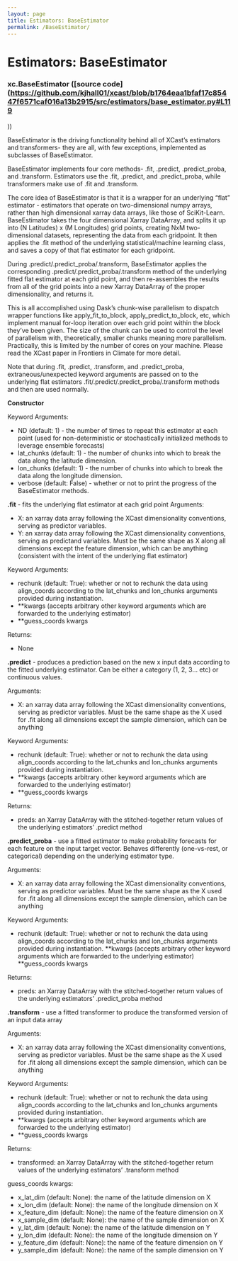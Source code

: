 ```yaml
---
layout: page
title: Estimators: BaseEstimator
permalink: /BaseEstimator/ 
---
```

# Estimators: BaseEstimator 
### xc.BaseEstimator ([source code](https://github.com/kjhall01/xcast/blob/b1764eaa1bfaf17c85447f6571caf016a13b2915/src/estimators/base_estimator.py#L119
)) 

BaseEstimator is the driving functionality behind all of XCast’s estimators and transformers- they are all, with few exceptions, implemented as subclasses of BaseEstimator. 



BaseEstimator implements four core methods- .fit, .predict, .predict_proba, and .transform. Estimators use the .fit, .predict, and .predict_proba, while transformers make use of .fit and .transform. 


The core idea of BaseEstimator is that it is a wrapper for an underlying “flat” estimator - estimators that operate on two-dimensional numpy arrays, rather than high dimensional xarray data arrays, like those of SciKit-Learn. BaseEstimator takes the four dimensional Xarray DataArray, and splits it up into (N Latitudes) x (M Longitudes) grid points, creating NxM two-dimensional datasets, representing the data from each gridpoint. It then applies the .fit method of the underlying statistical/machine learning class, and saves a copy of that flat estimator for each gridpoint. 


During .predict/.predict_proba/.transform, BaseEstimator applies the corresponding .predict/.predict_proba/.transform method of the underlying fitted flat estimator at each grid point, and then re-assembles the results from all of the grid points into a new Xarray DataArray of the proper dimensionality, and returns it. 


This is all accomplished using Dask’s chunk-wise parallelism to dispatch wrapper functions like apply_fit_to_block, apply_predict_to_block, etc, which implement manual for-loop iteration over each grid point within the block they’ve been given. The size of the chunk can be used to control the level of parallelism with, theoretically, smaller chunks meaning more parallelism. Practically, this is limited by the number of cores on your machine. Please read the XCast paper in Frontiers in Climate for more detail. 


Note that during .fit, .predict, .transform, and .predict_proba, extraneous/unexpected keyword arguments are passed on to the underlying flat estimators .fit/.predict/.predict_proba/.transform methods and then are used normally. 


**Constructor**

Keyword Arguments: 
- ND (default: 1) - the number of times to repeat this estimator at each point (used for non-deterministic or stochastically initialized methods to leverage ensemble forecasts) 
- lat_chunks (default: 1) - the number of chunks into which to break the data along the latitude dimension.
- lon_chunks (default: 1) - the number of chunks into which to break the data along the longitude dimension.
- verbose (default: False) - whether or not to print the progress of the BaseEstimator methods.

**.fit** - fits the underlying flat estimator at each grid point 
Arguments: 
- X: an xarray data array following the XCast dimensionality conventions, serving as predictor variables.
- Y: an xarray data array following the XCast dimensionality conventions, serving as predictand variables. Must be the same shape as X along all dimensions except the feature dimension, which can be anything (consistent with the intent of the underlying flat estimator) 

Keyword Arguments:
- rechunk (default: True): whether or not to rechunk the data using align_coords according to the lat_chunks and lon_chunks arguments provided during instantiation.
- **kwargs (accepts arbitrary other keyword arguments which are forwarded to the underlying estimator) 
- **guess_coords kwargs
	
Returns: 
- None

**.predict** - produces a prediction based on the new x input data according to the fitted underlying estimator. Can be either a category (1, 2, 3… etc) or continuous values. 
 
Arguments: 
- X: an xarray data array following the XCast dimensionality conventions, serving as predictor variables. Must be the same shape as the X used for .fit along all dimensions except the sample dimension, which can be anything

Keyword Arguments:
- rechunk (default: True): whether or not to rechunk the data using align_coords according to the lat_chunks and lon_chunks arguments provided during instantiation.
- **kwargs (accepts arbitrary other keyword arguments which are forwarded to the underlying estimator) 
- **guess_coords kwargs

Returns: 
- preds: an Xarray DataArray with the stitched-together return values of the underlying estimators’ .predict method

**.predict_proba** - use a fitted estimator to make probability forecasts for each feature on the input target vector. Behaves differently (one-vs-rest, or categorical) depending on the underlying estimator type. 

Arguments: 
- X: an xarray data array following the XCast dimensionality conventions, serving as predictor variables. Must be the same shape as the X used for .fit along all dimensions except the sample dimension, which can be anything

Keyword Arguments:
- rechunk (default: True): whether or not to rechunk the data using align_coords according to the lat_chunks and lon_chunks arguments provided during instantiation.
	**kwargs (accepts arbitrary other keyword arguments which are forwarded to the underlying estimator) 
	**guess_coords kwargs

Returns: 
- preds: an Xarray DataArray with the stitched-together return values of the underlying estimators’ .predict_proba method

**.transform** - use a fitted transformer to produce the transformed version of an input data array
 
Arguments: 
- X: an xarray data array following the XCast dimensionality conventions, serving as predictor variables. Must be the same shape as the X used for .fit along all dimensions except the sample dimension, which can be anything

Keyword Arguments:
- rechunk (default: True): whether or not to rechunk the data using align_coords according to the lat_chunks and lon_chunks arguments provided during instantiation.
- **kwargs (accepts arbitrary other keyword arguments which are forwarded to the underlying estimator) 
- **guess_coords kwargs

Returns: 
- transformed: an Xarray DataArray with the stitched-together return values of the underlying estimators’ .transform method

guess_coords kwargs:
- x_lat_dim (default: None): the name of the latitude dimension on X
- x_lon_dim (default: None): the name of the longitude dimension on X
- x_feature_dim (default: None): the name of the feature dimension on X
- x_sample_dim (default: None): the name of the sample dimension on X
- y_lat_dim (default: None): the name of the latitude dimension on Y
- y_lon_dim (default: None): the name of the longitude dimension on Y
- y_feature_dim (default: None): the name of the feature dimension on Y
- y_sample_dim (default: None): the name of the sample dimension on Y

